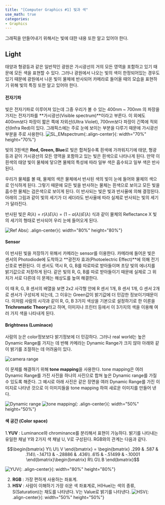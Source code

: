 ```yaml
---
title: "[Computer Graphics #1] 빛과 색"
use_math: true
categories:
- Graphics
---
```


그래픽을 만들어내기 위해서는 빛에 대한 내용 또한 알고 있어야 한다.

## Light
태양과 형광등과 같은 일반적인 광원은 가시광선의 거의 모든 영역을 포함하고 있기 때문에 모든 색을 표현할 수 있다. 그러나 광원에서 나오는 빛의 색이 한정되어있는 경우도 있기 때문에 광원에서 나온 빛이 물체에 반사되어 카메라로 들어올 때의 모습을 표현하기 위해 빛의 특징 또한 알고 있어야 한다.

#### 전자기파
빛은 전자기파로 이루어져 있는데 그중 우리가 볼 수 있는 400nm ~ 700nm 의 파장을 가지는 전자기파를 **가시광선(Visible spectrum)**이라고 부른다. 이 외에도 400nm보다 파장이 짧은 쪽에 자외선(Ultra Violet), 700nm보다 파장이 긴쪽에 적외선(Infra Red)이 있다. 그래픽스에는 주로 눈에 보이는 부분을 다루기 때문에 가시광선 부분을 주로 사용한다. 
![SL_EMspectrum](https://user-images.githubusercontent.com/79836443/113173311-35bf4d00-9284-11eb-9498-480fd7f31e41.jpg){:.align-center}{: width="70%" height="70%"}

빛의 3원색은 **Red, Green, Blue**로 빛은 합쳐질수록 흰색에 가까워지기에 태양, 형광등과 같이 가시광선의 모든 영역을 포함하고 있는 빛은 흰색으로 나타나게 된다. 만약 이 흰색의 태양 빛이 물체에 닿으면 물체의 특성에 따라 일부 색은 흡수되고 일부 색은 반사된다.

우리가 물체를 볼 때, 물체의 색은 물체에서 반사된 색의 빛이 눈에 들어와 물체의 색으로 인식하게 된다. 그렇기 때문에 모든 빛을 반사하는 물체는 흰색으로 보이고 모든 빛을 흡수한 물체는 검은색으로 보이게 된다.
이 반사되는 빛은 빛과 반사율에 의해 결정된다. 아래의 그림과 같이 빛의 세기가 더 세더라도 반사율에 따라 실제로 반사되는 빛의 세기가 달라진다.

반사된 빛은 $R(\lambda)=r(\lambda)E(\lambda)=(1-a(\lambda))E(\lambda)$ 식과 같이 물체의 Reflectance X 빛의 세기의 형태로 반사되어 우리 눈에 들어오게 된다.

![Ref Abs](https://user-images.githubusercontent.com/79836443/113188907-9440f700-9295-11eb-8a0a-fbe5275c0e98.jpg){: .align-center}{: width="80%" height="80%"}
#### Sensor
이 반사된 빛을 저장하기 위해서 카메라는 sensor를 이용한다. 카메라에 들어온 빛은 센서의 Photodiode에 도착하고 **광전자 효과(Photoelectric Effect)**에 의해 전기신호로 변환된다. 이 센서도 역시 R, G, B를 따로따로 받아들이며 초당 빛의 에너지를 밝기값으로 저장하게 된다. 같은 빛의 R, G, B를 따로 받아들이기 때문에 실제로 그 위치가 서로 다른데 이 문제는 해상도를 높여 해결한다. 

이 때 R, G, B 센서의 배열을 보면 2x2 사각형 안에 R 센서 1개, B 센서 1개, G 센서 2개로 센서가 구성되게 되는데, 그 이유는 Green값이 밝기값에 더 민감한 정보이기때문이다. 이처럼 사람의 시각과 같이 R, G, B 3가지 색상을 기본으로 설정하기로 한 이론을 **Trichromatic Theory**라고 하며, 이미지나 프린터 등에서 이 3가지의 색을 이용해 여러 가지 색을 나타내게 된다.

#### Brightness (Luminace)
사람의 눈은 color정보보다 밝기정보에 더 민감하다. 그러나 real world는 높은 Dynamic Range를 가지는 데 반해 카메라는 Dynamic Range가 크지 않아 아래와 같이 밝기를 조절하는 데 어려움이 있다. 

![camera range](https://user-images.githubusercontent.com/79836443/113318829-d0cf2a00-934b-11eb-810c-d208828ace17.jpg)

이 문제를 해결하기 위해 **tone mapping**을 사용한다.  tone mapping은 여러 Dynamic Range를 가진 사진을 하나의 사진으로 합쳐 높은 Dynamic range를 가질 수 있도록 해준다. 그 예시로 아래 사진은 같은 장면을 여러 Dynamic Range를 가진 이미지로 나타낸 것으로 이 이미지들을 tone mapping 하여 새로운 이미지를 만들어 낸다. 

![Dynamic range](https://user-images.githubusercontent.com/79836443/113319529-7c787a00-934c-11eb-966c-51a83ab229aa.jpg)
![tone mapping](https://user-images.githubusercontent.com/79836443/113319775-c4979c80-934c-11eb-9583-fdb418f750c3.jpg){: .align-center}{: width="50%" height="50%"}

#### 색 공간 (Color space)
1.**YUV** : Luminance와 chrominance를 분리해서 표현이 가능하다. 밝기를 나타내는 유일한 채널 Y와 2가지 색 채널  U, V로 구성된다. RGB와의 관계는 다음과 같다.

$$\begin{bmatrix} Y\\ U\\ V \end{bmatrix} = \begin{bmatrix} .299 & .587 & .114\\ -.14713 & -.28886 & .436\\ .615 & -.51499 & -.10001 \end{bmatrix}\begin{bmatrix} R\\ G\\ B \end{bmatrix}$$

![YUV](https://user-images.githubusercontent.com/79836443/113321317-708db780-934e-11eb-8283-d483481d38ac.jpg){: .align-center}{: width="80%" height="80%"}

2. **RGB** : 가장 편하게 사용하는 좌표계.
3. **HSV** : 사람이 이해하기 가장 쉬운 색 좌표계로, H(Hue)는 색의 종류, S(Saturation)는 채도를 나타낸다. V는 Value로 밝기를 나타낸다.
![HSV](https://user-images.githubusercontent.com/79836443/113321763-e09c3d80-934e-11eb-9df9-92899dde28cf.jpg){: .align-center}{: width="50%" height="50%"}
